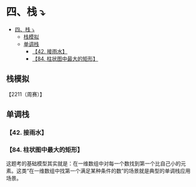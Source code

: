 # 四、栈 ⤵️

- [四、栈 ⤵️](#四栈-️)
  - [栈模拟](#栈模拟)
  - [单调栈](#单调栈)
    - [【42. 接雨水】](#42-接雨水)
    - [【84. 柱状图中最大的矩形】](#84-柱状图中最大的矩形)

## 栈模拟

【2211（周赛）】

## 单调栈


 

### 【42. 接雨水】



### 【84. 柱状图中最大的矩形】

这题考的基础模型其实就是：在一维数组中对每一个数找到第一个比自己小的元素。这类“在一维数组中找第一个满足某种条件的数”的场景就是典型的单调栈应用场景。
